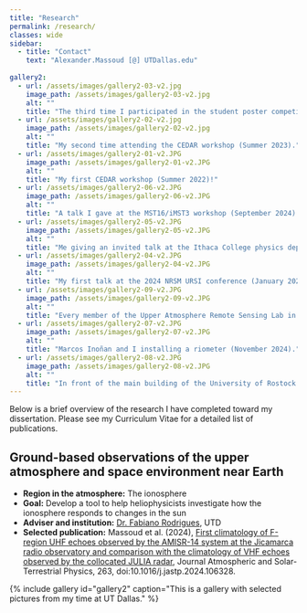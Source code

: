 ```yaml
---
title: "Research"
permalink: /research/
classes: wide
sidebar:
  - title: "Contact"
    text: "Alexander.Massoud [@] UTDallas.edu"
    
gallery2:
  - url: /assets/images/gallery2-03-v2.jpg
    image_path: /assets/images/gallery2-03-v2.jpg
    alt: ""
    title: "The third time I participated in the student poster competition at the CEDAR workshop (Summer 2024)."
  - url: /assets/images/gallery2-02-v2.jpg
    image_path: /assets/images/gallery2-02-v2.jpg
    alt: ""
    title: "My second time attending the CEDAR workshop (Summer 2023)."
  - url: /assets/images/gallery2-01-v2.JPG
    image_path: /assets/images/gallery2-01-v2.JPG
    alt: ""
    title: "My first CEDAR workshop (Summer 2022)!"
  - url: /assets/images/gallery2-06-v2.JPG
    image_path: /assets/images/gallery2-06-v2.JPG
    alt: ""
    title: "A talk I gave at the MST16/iMST3 workshop (September 2024)."
  - url: /assets/images/gallery2-05-v2.JPG
    image_path: /assets/images/gallery2-05-v2.JPG
    alt: ""
    title: "Me giving an invited talk at the Ithaca College physics department Spring 2024 banquet."
  - url: /assets/images/gallery2-04-v2.JPG
    image_path: /assets/images/gallery2-04-v2.JPG
    alt: ""
    title: "My first talk at the 2024 NRSM URSI conference (January 2024)."
  - url: /assets/images/gallery2-09-v2.JPG
    image_path: /assets/images/gallery2-09-v2.JPG
    alt: ""
    title: "Every member of the Upper Atmosphere Remote Sensing Lab in Fall 2024."
  - url: /assets/images/gallery2-07-v2.JPG
    image_path: /assets/images/gallery2-07-v2.JPG
    alt: ""
    title: "Marcos Inoñan and I installing a riometer (November 2024)."
  - url: /assets/images/gallery2-08-v2.JPG
    image_path: /assets/images/gallery2-08-v2.JPG
    alt: ""
    title: "In front of the main building of the University of Rostock (September 2024)."
---
```


Below is a brief overview of the research I have completed toward my dissertation. Please see my Curriculum Vitae for a detailed list of publications.

## Ground-based observations of the upper atmosphere and space environment near Earth
- **Region in the atmosphere:** The ionosphere
- **Goal:** Develop a tool to help heliophysicists investigate how the ionosphere responds to changes in the sun
- **Adviser and institution:** [Dr. Fabiano Rodrigues](https://labs.utdallas.edu/rodrigues/), UTD
- **Selected publication:** Massoud et al. (2024), [First climatology of F-region UHF echoes observed by the AMISR-14 system at the Jicamarca radio observatory and comparison with the climatology of VHF echoes observed by the collocated JULIA radar](https://www.sciencedirect.com/science/article/pii/S1364682624001561), Journal Atmospheric and Solar-Terrestrial Physics, 263, doi:10.1016/j.jastp.2024.106328.

{% include gallery id="gallery2" caption="This is a gallery with selected pictures from my time at UT Dallas." %}
